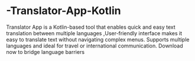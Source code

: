 # -Translator-App-Kotlin
Translator App is a Kotlin-based tool that enables quick and easy text translation between multiple languages ,User-friendly interface makes it easy to translate text without navigating complex menus. Supports multiple languages and ideal for travel or international communication. Download now to bridge language barriers
